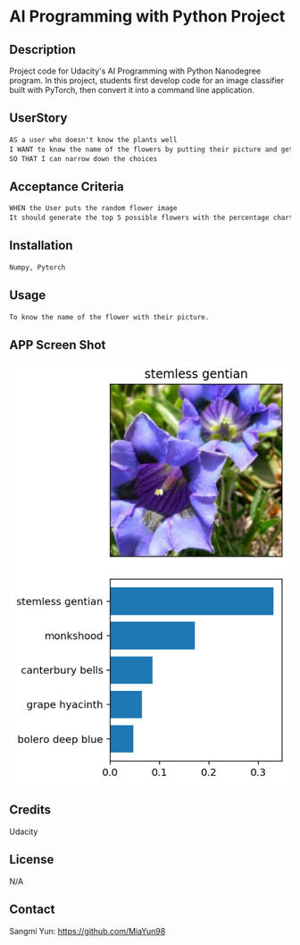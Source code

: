 # AI Programming with Python Project

## Description 

Project code for Udacity's AI Programming with Python Nanodegree program. In this project, students first develop code for an image classifier built with PyTorch, then convert it into a command line application.

## UserStory 

```md
AS a user who doesn't know the plants well 
I WANT to know the name of the flowers by putting their picture and get top 5 highest percentage of the name
SO THAT I can narrow down the choices 

```

## Acceptance Criteria

```md
WHEN the User puts the random flower image
It should generate the top 5 possible flowers with the percentage chart with an image. 
```

## Installation 

```md
Numpy, Pytorch
```

## Usage 

```md
To know the name of the flower with their picture. 
```

## APP Screen Shot 

![Alt text](assets/inference_example.png)

## Credits 

Udacity

## License 

N/A

## Contact 

Sangmi Yun: https://github.com/MiaYun98


